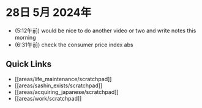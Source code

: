 # 28日 5月 2024年
- (5:12午前) would be nice to do another video or two and write notes this morning
- (6:31午前) check the consumer price index abs

 



## Quick Links
- [[areas/life_maintenance/scratchpad]]
- [[areas/sashin_exists/scratchpad]]
- [[areas/acquiring_japanese/scratchpad]]
- [[areas/work/scratchpad]]
